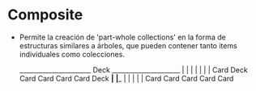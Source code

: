 # Composite

- Permite la creación de 'part-whole collections' en la forma de estructuras similares a árboles, que pueden contener tanto items individuales como colecciones.

     ______________________ Deck _____________________
    |     |     |        |          |       |         |
  Card   Deck  Card     Card      Card    Card      Deck
      ____|____                               ________|_________
     |         |                             |        |         |
    Card      Card                          Card     Card      Card